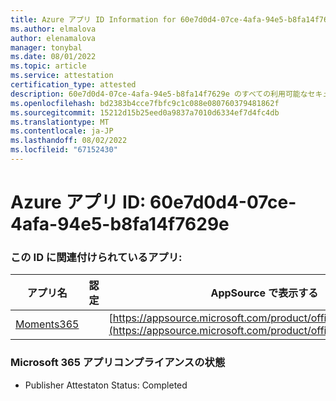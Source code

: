 ```yaml
---
title: Azure アプリ ID Information for 60e7d0d4-07ce-4afa-94e5-b8fa14f7629e
ms.author: elmalova
author: elenamalova
manager: tonybal
ms.date: 08/01/2022
ms.topic: article
ms.service: attestation
certification_type: attested
description: 60e7d0d4-07ce-4afa-94e5-b8fa14f7629e のすべての利用可能なセキュリティとコンプライアンス情報。
ms.openlocfilehash: bd2383b4cce7fbfc9c1c088e080760379481862f
ms.sourcegitcommit: 15212d15b25eed0a9837a7010d6334ef7d4fc4db
ms.translationtype: MT
ms.contentlocale: ja-JP
ms.lasthandoff: 08/02/2022
ms.locfileid: "67152430"
---
```

# <a name="azure-app-id-60e7d0d4-07ce-4afa-94e5-b8fa14f7629e"></a>Azure アプリ ID: 60e7d0d4-07ce-4afa-94e5-b8fa14f7629e


### <a name="apps-associated-with-this-id"></a>この ID に関連付けられているアプリ:
| **アプリ名** | **認定** | **AppSource で表示する** |
|--------------|---------------|-----------------------|
| [Moments365](../forward/WA200004337.md) |  | [https://appsource.microsoft.com/product/office/WA200004337](https://appsource.microsoft.com/product/office/WA200004337) |

### <a name="microsoft-365-app-compliance-status"></a>Microsoft 365 アプリコンプライアンスの状態
- Publisher Attestaton Status: Completed
